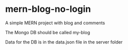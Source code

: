 # mern-blog-no-login
A simple MERN project with blog and comments

The Mongo DB should be called my-blog

Data for the DB is in the data.json file in the server folder

